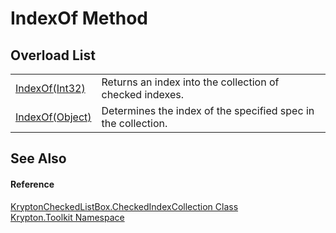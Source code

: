 # IndexOf Method


## Overload List
<table>
<tr>
<td><a href="981cebe7-1b8e-f3f8-0fd3-d4ea5e991d3b.md">IndexOf(Int32)</a></td>
<td>Returns an index into the collection of checked indexes.</td></tr>
<tr>
<td><a href="1b8b2066-3ad2-dec6-b139-5aadce3b356a.md">IndexOf(Object)</a></td>
<td>Determines the index of the specified spec in the collection.</td></tr>
</table>

## See Also


#### Reference
<a href="09e75015-06a2-5edb-96fc-46d27b738d5d.md">KryptonCheckedListBox.CheckedIndexCollection Class</a>  
<a href="79d2eac2-21f4-54ff-7552-b20c33c30600.md">Krypton.Toolkit Namespace</a>  
